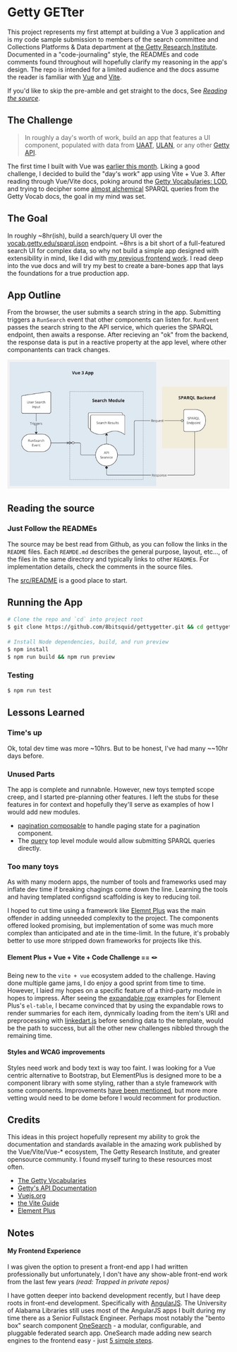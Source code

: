 # Getty GETter

This project represents my first attempt at building a Vue 3 application and is my code sample submission to members of the search committee and Collections Platforms & Data department at [the Getty Research Institute]([https://www.getty.edu/](https://www.getty.edu/research/)). Documented in a "code-journaling" style, the READMEs and code comments found throughout will hopefully clarify my reasoning in the app's design. The repo is intended for a limited audience and the docs assume the reader is familiar with [Vue](https://vuejs.org/) and [Vite](https://vite.dev/).

If you'd like to skip the pre-amble and get straight to the docs, See *[Reading the source](#reading-the-source)*. 

## The Challenge

> In roughly a day's worth of work, build an app that features a UI component, populated with data from [UAAT](https://www.getty.edu/research/tools/vocabularies/aat/), [ULAN](https://www.getty.edu/research/tools/vocabularies/ulan/index.html), or any other [Getty API](https://data.getty.edu/).

The first time I built with Vue was [earlier this month](https://github.com/8bitsquid/getty-vue-project). Liking a good challenge, I decided to build the "day's work" app using Vite + Vue 3. After reading through Vue/Vite docs, poking around the [Getty Vocabularies: LOD](https://vocab.getty.edu/), and trying to decipher some [almost alchemical](https://vocab.getty.edu/queries#All_Data_For_Subject) SPARQL queries from the Getty Vocab docs, the goal in my mind was set. 

## The Goal

In roughly ~8hr(ish), build a search/query UI over the [vocab.getty.edu/sparql.json](https://vocab.getty.edu/sparql) endpoint. ~8hrs is a bit short of a full-featured search UI for complex data, so why not build a simple app designed with extensibility in mind, like I did with [my previous frontend work](#my-frontend-experience). I read deep into the vue docs and will try my best to create a bare-bones app that lays the foundations for a true production app.

## App Outline
From the browser, the user submits a search string in the app. Submitting triggers a `RunSearch` event that other components can listen for. `RunEvent` passes the search string to the API service, which queries the SPARQL endpoint, then awaits a response. After recieving an "ok" from the backend, the response data is put in a reactive property at the app level, where other componantents can track changes.

![Basic outline of how data flows through the app](app-outline.jpg)
## Reading the source

### Just Follow the READMEs
The source may be best read from Github, as you can follow the links in the `README` files. Each `REAMDE.md` describes the general purpose, layout, etc..., of the files in the same directory and typically links to other `README`s. For implementation details, check the comments in the source files.

The [src/README](src/README.md) is a good place to start.

## Running the App

```bash
# Clone the repo and `cd` into project root
$ git clone https://github.com/8bitsquid/gettygetter.git && cd gettygetter

# Install Node dependencies, build, and run preview
$ npm install
$ npm run build && npm run preview

```

### Testing
```bash
$ npm run test
```

## Lessons Learned

### Time's up

Ok, total dev time was more ~10hrs. But to be honest, I've had many ~~10hr days before.

### Unused Parts
The app is complete and runnabnle. However, new toys tempted scope creep, and I started pre-planning other features. 
I left the stubs for these features in for context and hopefully they'll serve as examples of how I would add new modules.

* [pagination composable](src/core/composables//pagination.js) to handle paging state for a pagination component.
* The [query](src/query) top level module would allow submitting SPARQL queries directly.

### Too many toys
As with many modern apps, the number of tools and frameworks used may inflate dev time if breaking chagings come down the line. Learning the tools and having templated configsnd scaffolding is key to reducing toil. 

I hoped to cut time using a framework like  [Elemnt Plus](https://element-plus.org/en-US/) was the main offender in adding unneeded complexity to the project. The components offered looked promising, but implementation of some was much more complex than anticipated and ate in the time-limit. In the future, it's probably better to use more stripped down frameworks for projects like this.

#### Element Plus + Vue + Vite + Code Challenge == 🪢
Being new to the `vite + vue` ecosystem added to the challenge. Having done multiple game jams, I do enjoy a good sprint from time to time. However, I laied my hopes on a specific feature of a third-party module in hopes to impress. After seeing the [expandable row](https://element-plus.org/en-US/component/table.html#expandable-row) examples for Element Plus's `el-table`, I became convinced that by using the expandable rows to render summaries for each item, dynmically loading from the item's URI and preprocessing with [linkedart.js](https://www.linkedartjs.org/) before sending data to the template, would be the path to success, but all the other new challenges nibbled through the remaining time.

#### Styles and WCAG improvements

Styles need work and body text is way too faint. I was looking for a Vue centric alternative to Bootstrap, but ElementPlus is designed more to be a component library with some styling, rather than a style framework with some components. Improvements [have been mentioned](https://github.com/element-plus/element-plus/discussions/1697), but more more vetting would need to be dome before I would recomment for production.


## Credits

This ideas in this project hopefully represent my ability to grok the documentation and standards available in the amazing work published by the Vue/Vite/Vue-* ecosystem, The Getty Research Institute, and greater opensource community. 
I found myself turing to these resources most often.

* [The Getty Vocabularies](https://vocab.getty.edu/)
* [Getty's API Documentation](https://data.getty.edu/)
* [Vuejs.org](https://vuejs.org/guide/introduction.html)
* [the Vite Guide](https://vite.dev/guide/)
* [Element Plus](https://element-plus.org/en-US/guide/design.html)

## Notes

#### My Frontend Experience

I was given the option to present a front-end app I had written professionally but unfortunately, I don't have any show-able front-end work from the last few years *(read: Trapped in private repos)*

I have gotten deeper into backend development recently, but I have deep roots in front-end development. Specifically with [AngularJS](https://angularjs.org/). 
The University of Alabama Libraries still uses most of the AngularJS apps I built during my time there as a Senior Fullstack Engineer. 
Perhaps most notably the "bento box" search component [OneSearch](https://www.lib.ua.edu/#/bento/J.%20Paul%20Getty) - a modular, configurable, and pluggable federated search app. OneSearch made adding new search engines to the frontend easy - just [5 simple steps](https://ualibweb.github.io/oneSearch_ui/#/api/engines). 


